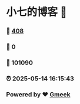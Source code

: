 # 小七的博客 :link:  
### :page_facing_up: [408](/tag.html) 
### :speech_balloon: 0 
### :hibiscus: 101090 
### :alarm_clock: 2025-05-14 16:15:43 
### Powered by :heart: [Gmeek](https://github.com/Meekdai/Gmeek)
